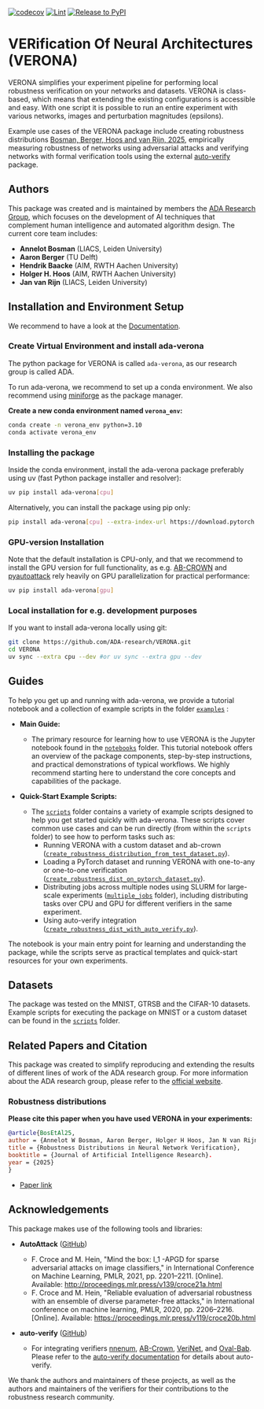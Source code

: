 [![codecov](https://codecov.io/gh/ADA-research/VERONA/graph/badge.svg?token=O0J6S4TSF2)](https://codecov.io/gh/ADA-research/VERONA)
[![Lint](https://github.com/ADA-research/VERONA/actions/workflows/lint.yml/badge.svg)](https://github.com/ADA-research/VERONA/actions/workflows/lint.yml)
[![Release to PyPI](https://github.com/ADA-research/VERONA/actions/workflows/pypi_release.yml/badge.svg)](https://github.com/ADA-research/VERONA/actions/workflows/pypi_release.yml)

# VERification Of Neural Architectures (VERONA)

VERONA simplifies your experiment pipeline for performing local robustness verification on your networks and datasets. 
VERONA is class-based, which means that extending the existing configurations is accessible and easy. 
With one script it is possible to run an entire experiment with various networks, images and perturbation magnitudes (epsilons). 

Example use cases of the VERONA package include creating robustness distributions [Bosman, Berger, Hoos and van Rijn, 2025](https://jair.org/index.php/jair/article/view/18403), empirically measuring robustness of networks using adversarial attacks and verifying networks with formal verification tools using the external [auto-verify](https://github.com/ADA-research/auto-verify) package.

## Authors

This package was created and is maintained by members the [ADA Research Group](https://ada.liacs.nl/), which focuses on the development of AI techniques that complement human intelligence and automated algorithm design. The current core team includes:

- **Annelot Bosman** (LIACS, Leiden University)
- **Aaron Berger** (TU Delft)
- **Hendrik Baacke** (AIM, RWTH Aachen University)
- **Holger H. Hoos** (AIM, RWTH Aachen University)
- **Jan van Rijn** (LIACS, Leiden University)

## Installation and Environment Setup

We recommend to have a look at the [Documentation](https://ada-research.github.io/VERONA).

### Create Virtual Environment and install ada-verona

The python package for VERONA is called `ada-verona`, as our research group is called ADA.

To run ada-verona, we recommend to set up a conda environment. We also recommend using [miniforge](https://github.com/conda-forge/miniforge) as the package manager.

**Create a new conda environment named `verona_env`:**
```bash
conda create -n verona_env python=3.10
conda activate verona_env
```
### Installing the package

Inside the conda environment, install the ada-verona package preferably using uv (fast Python package installer and resolver):


```bash
uv pip install ada-verona[cpu]
```
Alternatively, you can install the package using pip only: 
```bash
pip install ada-verona[cpu] --extra-index-url https://download.pytorch.org/whl/cpu #the extra index is required
```

### GPU-version Installation

Note that the default installation is CPU-only, and that we recommend to install the GPU version for full functionality, as e.g. [AB-CROWN](https://github.com/Verified-Intelligence/alpha-beta-CROWN) and [pyautoattack](https://pypi.org/project/pyautoattack/) rely heavily on GPU parallelization for practical performance:

```bash
uv pip install ada-verona[gpu]
```

### Local installation for e.g. development purposes

If you want to install ada-verona locally using git:

```bash
git clone https://github.com/ADA-research/VERONA.git
cd VERONA
uv sync --extra cpu --dev #or uv sync --extra gpu --dev  
```
## Guides
To help you get up and running with ada-verona, we provide a tutorial notebook and a collection of example scripts in the folder [`examples`](./examples/) :
- **Main Guide:**
  - The primary resource for learning how to use VERONA is the Jupyter notebook found in the [`notebooks`](./examples/notebooks/) folder. This tutorial notebook offers an overview of the package components, step-by-step instructions, and practical demonstrations of typical workflows. We highly recommend starting here to understand the core concepts and capabilities of the package.

- **Quick-Start Example Scripts:**
  - The [`scripts`](./examples/scripts/) folder contains a variety of example scripts designed to help you get started quickly with ada-verona. These scripts cover common use cases and can be run directly (from within the `scripts` folder) to see how to perform tasks such as:
    - Running VERONA with a custom dataset and ab-crown ([`create_robustness_distribution_from_test_dataset.py`](./examples/scripts/create_robustness_distribution_from_test_dataset.py)).
    - Loading a PyTorch dataset and running VERONA with one-to-any or one-to-one verification ([`create_robustness_dist_on_pytorch_dataset.py`](./examples/scripts/create_robustness_dist_on_pytorch_dataset.py)).
    - Distributing jobs across multiple nodes using SLURM for large-scale experiments ([`multiple_jobs`](./examples/scripts/multiple_jobs/) folder), including distributing tasks over CPU and GPU for different verifiers in the same experiment.
    - Using auto-verify integration ([`create_robustness_dist_with_auto_verify.py`](./examples/scripts/create_robustness_dist_with_auto_verify.py)).

The notebook is your main entry point for learning and understanding the package, while the scripts serve as practical templates and quick-start resources for your own experiments.

## Datasets

The package was tested on the MNIST, GTRSB and the CIFAR-10 datasets. Example scripts for executing the package on MNIST or a custom dataset can be found in the [`scripts`](./examples/scripts/) folder.

## Related Papers and Citation

This package was created to simplify reproducing and extending the results of different lines of work of the ADA research group. For more information about the ADA research group, please refer to the [official website](https://ada.liacs.nl/).

### Robustness distributions 

**Please cite this paper when you have used VERONA in your experiments:**
```bibtex
@article{BosEtAl25,
author = {Annelot W Bosman, Aaron Berger, Holger H Hoos, Jan N van Rijn},
title = {Robustness Distributions in Neural Network Verification},
booktitle = {Journal of Artificial Intelligence Research}.
year = {2025}
}
```
- [Paper link](https://jair.org/index.php/jair/article/view/18403)


## Acknowledgements

This package makes use of the following tools and libraries:

- **AutoAttack** ([GitHub](https://github.com/fra31/auto-attack))
    - F. Croce and M. Hein, "Mind the box: l_1 -APGD for sparse adversarial attacks on image classifiers," in International Conference on Machine Learning, PMLR, 2021, pp. 2201–2211. [Online]. Available: http://proceedings.mlr.press/v139/croce21a.html
    - F. Croce and M. Hein, "Reliable evaluation of adversarial robustness with an ensemble of diverse parameter-free attacks," in International conference on machine learning, PMLR, 2020, pp. 2206–2216. [Online]. Available: https://proceedings.mlr.press/v119/croce20b.html

- **auto-verify** ([GitHub](https://github.com/ADA-research/auto-verify))
    - For integrating verifiers [nnenum](https://github.com/stanleybak/nnenum), [AB-Crown](https://github.com/Verified-Intelligence/alpha-beta-CROWN), [VeriNet](https://github.com/vas-group-imperial/VeriNet), and [Oval-Bab](https://github.com/oval-group/oval-bab). Please refer to the [auto-verify documentation](https://github.com/ADA-research/auto-verify) for details about auto-verify.

We thank the authors and maintainers of these projects, as well as the authors and maintainers of the verifiers for their contributions to the robustness research community.

